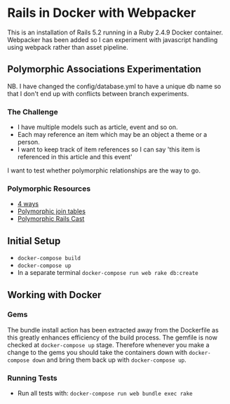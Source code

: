# Rails in Docker with Webpacker

This is an installation of Rails 5.2 running in a Ruby 2.4.9 Docker container.
Webpacker has been added so I can experiment with javascript handling using webpack rather than asset pipeline.

## Polymorphic Associations Experimentation

NB. I have changed the config/database.yml to have a unique db name so that I don't end up with conflicts between branch experiments.

### The Challenge

- I have multiple models such as article, event and so on.
- Each may reference an item which may be an object a theme or a person.
- I want to keep track of item references so I can say 'this item is referenced in this article and this event'

I want to test whether polymorphic relationships are the way to go.

### Polymorphic Resources

- [4 ways](https://medium.com/@adamlangsner/4-ways-to-model-polymorphic-relationships-in-rails-5-4c98101ed900)
- [Polymorphic join tables](https://aaronvb.com/articles/a-polymorphic-join-table.html)
- [Polymorphic Rails Cast](http://railscasts.com/episodes/154-polymorphic-association-revised?view=comments)

## Initial Setup

- `docker-compose build`
- `docker-compose up`
- In a separate terminal `docker-compose run web rake db:create`

## Working with Docker

### Gems

The bundle install action has been extracted away from the Dockerfile as this greatly enhances efficiency of the build process. The gemfile is now checked at `docker-compose up` stage. Therefore whenever you make a change to the gems you should take the containers down with `docker-compose down` and bring them back up with `docker-compose up`.

### Running Tests

- Run all tests with: `docker-compose run web bundle exec rake`